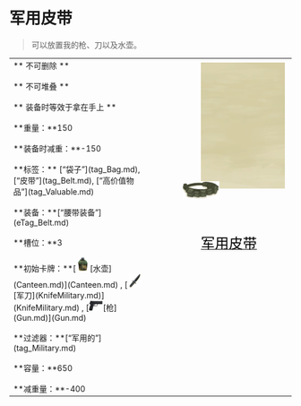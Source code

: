 # 军用皮带  
> 可以放置我的枪、刀以及水壶。  
  
<table class="table table-bordered" data-toggle="table"  data-show-header="false"><thead style="display:none"><tr ><th  style="width:50%;text-align:left;vertical-align:top;"  >title</th><th  style="width:50%;text-align:left;vertical-align:top;"  ></th></tr></thead><tr ><td  style="width:50%;text-align:left;vertical-align:top;"  >** 不可删除 **<br><br>** 不可堆叠 **<br><br>** 装备时等效于拿在手上 **<br><br>**重量：**150<br><br>**装备时减重：**-150<br><br>**标签：**	[“袋子”](tag_Bag.md), [“皮带”](tag_Belt.md), [“高价值物品”](tag_Valuable.md)<br><br>**装备：**[“腰带装备”](eTag_Belt.md)<br><br>**槽位：**3<br><br>**初始卡牌：**[<div style="width:25px;display:inline-block;text-align:center"><img decoding="async" src="../wiki/Sprite/MilitaryCanteen.png" href="a.md" style="max-width:25px;max-height:25px;"></div>[水壶](Canteen.md)](Canteen.md) , [<div style="width:25px;display:inline-block;text-align:center"><img decoding="async" src="../wiki/Sprite/MilitaryKnife.png" href="a.md" style="max-width:25px;max-height:25px;"></div>[军刀](KnifeMilitary.md)](KnifeMilitary.md) , [<div style="width:25px;display:inline-block;text-align:center"><img decoding="async" src="../wiki/Sprite/Pistol.png" href="a.md" style="max-width:25px;max-height:25px;"></div>[枪](Gun.md)](Gun.md)<br><br>**过滤器：**[“军用的”](tag_Military.md)<br><br>**容量：**650<br><br>**减重量：**-400</td><td  style="width:50%;text-align:left;vertical-align:top;"  ><div style="float:right; margin:5px"><div class="gamecard" style="width:150px; height:225px;"><a href="BeltMilitary.md" style="color:black"><img class="bg" decoding="async" src="../wiki/Sprite/BG_SandFront.png" href="a.md" style="max-width:150px;max-height:225px;"><img decoding="async" src="../wiki/Sprite/BeltMilitary.png" class="cardimage" style="transform: translate(-50%, -50%) scale(0.4398826979472141);"><span style="font-size: 25px;">军用皮带</span></a></div></div></td></tr></tbody></table>  
  


<script>document.title="军用皮带 - 卡牌生存百科 Card Survival Wiki";</script>
